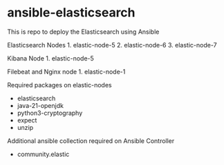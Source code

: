 # ansible-elasticsearch
This is repo to deploy the Elasticsearch  using Ansible

Elasticsearch Nodes
    1. elastic-node-5
    2. elastic-node-6
    3. elastic-node-7

Kibana Node
    1. elastic-node-5

Filebeat and Nginx node
    1. elastic-node-1

Required packages on elastic-nodes
  - elasticsearch
  - java-21-openjdk
  - python3-cryptography
  - expect
  - unzip

Additional ansible collection required on Ansible Controller
  - community.elastic